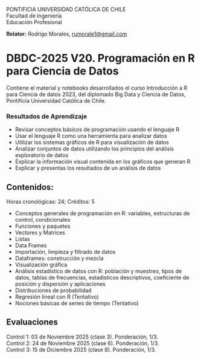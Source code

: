 PONTIFICIA UNIVERSIDAD CATÓLICA DE CHILE <br>
Facultad de Ingeniería <br>
Educación Profesional <br>

**Relator:** Rodrigo Morales, rumorale1@gmail.com

# DBDC-2025 V20. Programación en R para Ciencia de Datos 
Contiene el material y notebooks desarrollados el curso Introducción a R para Ciencia de datos 2023, del diplomado Big Data y Ciencia de Datos, Pontificia Universidad Católica de Chile.

### Resultados de Aprendizaje

  * Revisar conceptos básicos de programación usando el lenguaje R
  * Usar el lenguaje R como una herramienta para analizar datos
  * Utilizar los sistemas gráficos de R para visualización de datos
  * Analizar conjuntos de datos utilizando los principios del análisis exploratorio de datos
  * Explicar la información visual contenida en los gráficos que generan R
  * Explicar y presentas los resultados de un análisis de datos

## Contenidos:
Horas cronológicas: 24; Créditos: 5

  * Conceptos generales de programación en R: variables, estructuras de control, condicionales
  * Funciones y paquetes
  * Vectores y Matrices
  * Listas
  * Data Frames
  * Importación, limpieza y filtrado de datos
  * Dataframes: construcción y mezcla
  * Visualización gráfica
  * Análisis estadístico de datos con R: población y muestreo, tipos de datos, tablas de frecuencias, estadísticos descriptivos, coeficiente de posición y dispersión y aplicaciones
  * Distribuciones de probabilidad
  * Regresión lineal con R (Tentativo)
  * Nociones básicas de series de tiempo (Tentativo)

## Evaluaciones
Control 1: 03 de Noviembre 2025 (clase 3). Ponderación, 1/3. <br>
Control 2: 24 de Noviembre 2025 (clase 6). Ponderación, 1/3. <br>
Control 3: 15 de Diciembre 2025 (clase 8). Ponderación, 1/3. <br>

